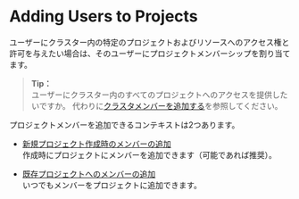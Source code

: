 # Adding Users to Projects

ユーザーにクラスター内の特定のプロジェクトおよびリソースへのアクセス権と許可を与えたい場合は、そのユーザーにプロジェクトメンバーシップを割り当てます。

> **Tip：**  
> ユーザーにクラスター内のすべてのプロジェクトへのアクセスを提供したいですか。
> 代わりに[クラスタメンバーを追加する](https://rancher.com/docs/rancher/v2.x/en/cluster-provisioning/cluster-members/)を参照してください。

プロジェクトメンバーを追加できるコンテキストは2つあります。

- [新規プロジェクト作成時のメンバーの追加](https://rancher.com/docs/rancher/v2.x/en/k8s-in-rancher/projects-and-namespaces/)  
作成時にプロジェクトにメンバーを追加できます（可能であれば推奨）。

- [既存プロジェクトへのメンバーの追加](https://rancher.com/docs/rancher/v2.x/en/k8s-in-rancher/projects-and-namespaces/editing-projects/)  
いつでもメンバーをプロジェクトに追加できます。


